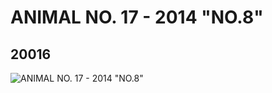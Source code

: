 # ANIMAL NO. 17 - 2014 "NO.8"
## 20016
![ANIMAL NO. 17 - 2014 "NO.8"](https://lc-www-live-s.legocdn.com/media/bricks/5/2/6102980.jpg)